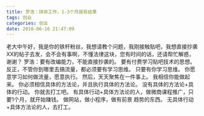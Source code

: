 ```yaml
---
title: 罗浩：拼命工作，1-3个月就有结果
tags: 创业
categories: 创业
date: 2018-06-16 21:47:09
---
```


老大中午好，我是你的铁杆粉丝，我想请教个问题，我刚接触贴吧，我想直接抄袭XX的帖子去发，会不会有事啊，不懂法律这块，您有时间的话，还请帮忙解惑，谢谢？
罗浩：要有改编能力，不能直接抄袭的。
要有付费学习贴吧技术的思想。
反正，不管你到哪里去搞流量，都必须要有学习思维。
只要有你学习思维。
你愿意学习如何做流量，愿意执行。
然后，天天聚焦在一件事上。
我相信你能做起来。
你必须相信具体的方法论，并且执行具体的方法论。
没有具体的方法论+具体的行动。
你就去打工吧。
有具体行动+具体方法论的人，做微商课程推广，只要1个月，就开始赚钱。
做网站，做小程序，做有前景 趋势的东西。
无具体行动+具体方法论的人，去打工。